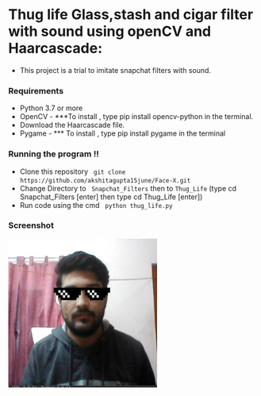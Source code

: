 # Thug life Glass,stash and cigar filter with sound using openCV and Haarcascade:

* This project is a trial to imitate snapchat filters with sound.

### Requirements
* Python 3.7 or more 
* OpenCV - ***To install , type pip install opencv-python in the terminal.
* Download the Haarcascade file. 
* Pygame - *** To install , type pip install pygame in the terminal

### Running the program !!
* Clone this repository ` git clone https://github.com/akshitagupta15june/Face-X.git`
* Change Directory to ` Snapchat_Filters` then to `Thug_Life` (type cd Snapchat_Filters [enter] then type cd Thug_Life [enter])
* Run code using the cmd ` python thug_life.py`

### Screenshot 
<img src="capture.jpg" height=300 width=300>